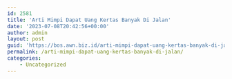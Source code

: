 ```yaml
---
id: 2581
title: 'Arti Mimpi Dapat Uang Kertas Banyak Di Jalan'
date: '2023-07-08T20:42:56+00:00'
author: admin
layout: post
guid: 'https://bos.awn.biz.id/arti-mimpi-dapat-uang-kertas-banyak-di-jalan/'
permalink: /arti-mimpi-dapat-uang-kertas-banyak-di-jalan/
categories:
    - Uncategorized
---
```


